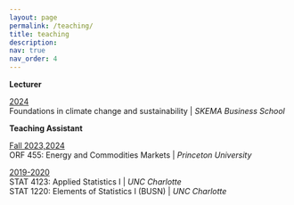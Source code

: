 ```yaml
---
layout: page
permalink: /teaching/
title: teaching
description: 
nav: true
nav_order: 4
---
```


**Lecturer**

<a href='#'>2024</a>\
Foundations in climate change and sustainability | *SKEMA Business School*

**Teaching Assistant**

<a href='#'>Fall 2023,2024</a>\
ORF 455: Energy and Commodities Markets | *Princeton University*

<a href='#'>2019-2020</a>\
STAT 4123: Applied Statistics I | *UNC Charlotte*\
STAT 1220: Elements of Statistics I (BUSN) | *UNC Charlotte*
